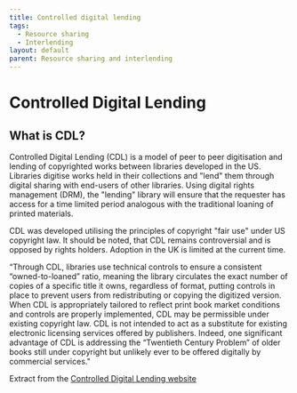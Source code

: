 ```yaml
---
title: Controlled digital lending
tags:
  - Resource sharing
  - Interlending
layout: default
parent: Resource sharing and interlending
---
```

# Controlled Digital Lending

## What is CDL?

Controlled Digital Lending (CDL) is a model of peer to peer digitisation and lending of copyrighted works between libraries developed in the US. Libraries digitise works held in their collections and "lend" them through digital sharing with end-users of other libraries. Using digital rights management (DRM), the "lending" library will ensure that the requester has access for a time limited period analogous with the traditional loaning of printed materials.

CDL was developed utilising the principles of copyright "fair use" under US copyright law. It should be noted, that CDL remains controversial and is opposed by rights holders. Adoption in the UK is limited at the current time.

“Through CDL, libraries use technical controls to ensure a consistent “owned-to-loaned” ratio, meaning the library circulates the exact number of copies of a specific title it owns, regardless of format, putting controls in place to prevent users from redistributing or copying the digitized version. When CDL is appropriately tailored to reflect print book market conditions and controls are properly implemented, CDL may be permissible under existing copyright law. CDL is not intended to act as a substitute for existing electronic licensing services offered by publishers. Indeed, one significant advantage of CDL is addressing the “Twentieth Century Problem” of older books still under copyright but unlikely ever to be offered digitally by commercial services."

Extract from the [Controlled Digital Lending website](https://controlleddigitallending.org/)

